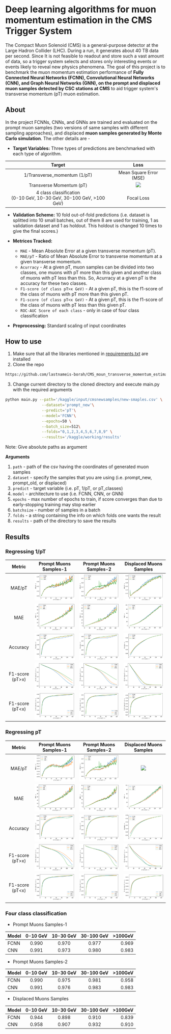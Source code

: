 # Deep learning algorithms for muon momentum estimation in the CMS Trigger System

The Compact Muon Solenoid (CMS) is a general-purpose detector at the Large Hadron Collider (LHC). During a run, it generates about 40 TB data per second. Since It is not feasible to readout and store such a vast amount of data, so a trigger system selects and stores only interesting events or events likely to reveal new physics phenomena. The goal of this project is to benchmark the muon momentum estimation performance of **Fully Connected Neural Networks (FCNN), Convolutional Neural Networks (CNN), and Graph Neural Networks (GNN), on the prompt and displaced muon samples detected by CSC stations at CMS** to aid trigger system's transverse momentum (pT) muon estimation.

## About
In the project FCNNs, CNNs, and GNNs are trained and evaluated on the prompt muon samples (two versions of same samples with different sampling approaches), and displaced **muon samples generated by Monte Carlo simulation**. The other details are - 

+ **Target Variables:** Three types of predictions are benchmarked with each type of algorithm.

| Target | Loss |
 :---: | :---: |
 1/Transverse_momentum (1/pT) | Mean Square Error (MSE) |
 Transverse Momentum (pT) | <img src="https://render.githubusercontent.com/render/math?math=y%5C_true%20*%20(%5Cfrac%7By%5C_true%20-%20y%5C_predicted%7D%7By%5C_true%7D)%5E%7B2%7D"> |
 4 class classification <br> (0-10 GeV, 10-30 GeV, 30-100 GeV, >100 GeV) | Focal Loss |

+ **Validation Scheme:** 10 fold out-of-fold predictions (i.e. dataset is splitted into 10 small batches, out of them 8 are used for training, 1 as validation dataset and 1 as holdout. This holdout is changed 10 times to give the final scores.)
+ **Metrices Tracked:** <br>
  + `MAE` - Mean Absolute Error at a given transverse momentum (pT).<br>
  + `MAE/pT` - Ratio of Mean Absolute Error to transverse momentum at a given transverse momentum.<br>
  + `Acurracy` - At a given pT, muon samples can be divided into two classes, one muons with pT more than this given and another class of muons with pT less than this. So, Acurracy at a given pT is the accuracy for these two classes. <br>
  + `F1-score (of class pT>x GeV)` - At a given pT, this is the f1-score of the class of muons with pT more than this given pT.<br>
  + `F1-score (of class pT<x GeV)` - At a given pT, this is the f1-score of the class of muons with pT less than this given pT.<br> 
  + `ROC-AUC Score of each class` - only in case of four class classification

+ **Preprocessing:** Standard scaling of input coordinates


## How to use

1. Make sure that all the libraries mentioned in [requirements.txt](https://github.com/lastnameis-borah/CMS_moun_transverse_momentum_estimation/blob/main/requirements.txt) are installed
2. Clone the repo
```sh
https://github.com/lastnameis-borah/CMS_moun_transverse_momentum_estimation.git
```
3. Change current directory to the cloned directory and execute main.py with the required arguments
```sh
python main.py --path='/kaggle/input/cmsnewsamples/new-smaples.csv' \
                --dataset='prompt_new'\
                --predict='pT'\
                --model='FCNN'\
                --epochs=50 \
                --batch_size=512\
                --folds="0,1,2,3,4,5,6,7,8,9" \
                --results='/kaggle/working/results'
```
Note: Give absolute paths as argument

**Arguments**
1. `path` - path of the csv having the coordinates of generated muon samples
2. `dataset` - specify the samples that you are using (i.e. prompt_new, prompt_old, or displaced)
3. `predict` - target variable (i.e. pT, 1/pT, or pT_classes)
4. `model` - architecture to use (i.e. FCNN, CNN, or GNN)
5. `epochs` - max number of epochs to train, if score converges than due to early-stopping training may stop earlier
6. `batchsize` - number of samples in a batch
7. `folds` - a string containing the info on which folds one wants the result
8. `results` - path of the directory to save the results

## Results

### Regressing 1/pT

| Metric | Prompt Muons Samples-1 | Prompt Muons Samples-2 | Displaced Muons Samples |
| :---: | :---: | :---: | :---: |
| MAE/pT | ![](https://github.com/lastnameis-borah/CMS_moun_transverse_momentum_estimation/blob/main/Results/P1_1_pT_mae_pT.png) | ![](https://github.com/lastnameis-borah/CMS_moun_transverse_momentum_estimation/blob/master/Results/P2_1_pT_mae_pT.png) | ![](https://github.com/lastnameis-borah/CMS_moun_transverse_momentum_estimation/blob/master/Results/displ_1_pT_mae_pT.png) |
| MAE | ![](https://github.com/lastnameis-borah/CMS_moun_transverse_momentum_estimation/blob/master/Results/P1_1_pT_mae.png) | ![](https://github.com/lastnameis-borah/CMS_moun_transverse_momentum_estimation/blob/main/Results/P2_1_pT_mae.png) | ![](https://github.com/lastnameis-borah/CMS_moun_transverse_momentum_estimation/blob/main/Results/displ_1_pT_mae.png) |
| Accuracy | ![](https://github.com/lastnameis-borah/CMS_moun_transverse_momentum_estimation/blob/master/Results/P1_1_pT_accuracy.png) | ![](https://github.com/lastnameis-borah/CMS_moun_transverse_momentum_estimation/blob/master/Results/P2_1_pT_accuracy.png) | ![](https://github.com/lastnameis-borah/CMS_moun_transverse_momentum_estimation/blob/master/Results/displ_1_pT_accuracy.png) |
| F1-score (pT>x) | ![](https://github.com/lastnameis-borah/CMS_moun_transverse_momentum_estimation/blob/master/Results/P1_1_pT_f1_class_pT_morethan_x.png) | ![](https://github.com/lastnameis-borah/CMS_moun_transverse_momentum_estimation/blob/master/Results/P2_1_pT_f1_class_pT_morethan_x.png) | ![](https://github.com/lastnameis-borah/CMS_moun_transverse_momentum_estimation/blob/master/Results/displ_1_pT_f1_class_pT_morethan_x.png) |
| F1-score (pT<x) | ![](https://github.com/lastnameis-borah/CMS_moun_transverse_momentum_estimation/blob/master/Results/P1_1_pT_f1_class_pT_lessthan_x.png) | ![](https://github.com/lastnameis-borah/CMS_moun_transverse_momentum_estimation/blob/master/Results/P2_1_pT_f1_class_pT_lessthan_x.png) | ![](https://github.com/lastnameis-borah/CMS_moun_transverse_momentum_estimation/blob/master/Results/displ_1_pT_f1_class_pT_lessthan_x.png) |


### Regressing pT

| Metric | Prompt Muons Samples-1 | Prompt Muons Samples-2 | Displaced Muons Samples |
| :---: | :---: | :---: | :---: |
| MAE/pT | ![](https://github.com/lastnameis-borah/CMS_moun_transverse_momentum_estimation/blob/master/Results/pT%20results/P1_MAE_pT.png) | ![](https://github.com/lastnameis-borah/CMS_moun_transverse_momentum_estimation/blob/main/Results/P2_1_pT_mae_pT.png) | ![](https://github.com/lastnameis-borah/CMS_moun_transverse_momentum_estimation/blob/main/Results/displ_1_pT_mae_pT.pngg) |
| MAE | ![](https://github.com/lastnameis-borah/CMS_moun_transverse_momentum_estimation/blob/main/Results/P1_1_pT_mae.png) | ![](https://github.com/lastnameis-borah/CMS_moun_transverse_momentum_estimation/blob/master/Results/pT%20results/P2_MAE.png) | ![](https://github.com/lastnameis-borah/CMS_moun_transverse_momentum_estimation/blob/master/Results/pT%20results/MAE_displaced.png) |
| Accuracy | ![](https://github.com/lastnameis-borah/CMS_moun_transverse_momentum_estimation/blob/master/Results/pT%20results/P1_accuracy.png) | ![](https://github.com/lastnameis-borah/CMS_moun_transverse_momentum_estimation/blob/master/Results/pT%20results/P2_accuracy.png) | ![](https://github.com/lastnameis-borah/CMS_moun_transverse_momentum_estimation/blob/master/Results/pT%20results/Accuracy_displaced.png) |
| F1-score (pT>x) | ![](https://github.com/lastnameis-borah/CMS_moun_transverse_momentum_estimation/blob/main/Results/pT%20results/P1_f1_class_morethan.png) | ![](https://github.com/lastnameis-borah/CMS_moun_transverse_momentum_estimation/blob/main/Results/pT%20results/P2_f1_class_morethan.png) | ![](https://github.com/lastnameis-borah/CMS_moun_transverse_momentum_estimation/blob/main/Results/pT%20results/f1_class_morethan_displaced.png) |
| F1-score (pT<x) | ![](https://github.com/lastnameis-borah/CMS_moun_transverse_momentum_estimation/blob/main/Results/P1_1_pT_f1_class_pT_lessthan_x.png) | ![](https://github.com/lastnameis-borah/CMS_moun_transverse_momentum_estimation/blob/main/Results/pT%20results/P2_f1_class_lessthan.png) | ![](https://github.com/lastnameis-borah/CMS_moun_transverse_momentum_estimation/blob/main/Results/pT%20results/f1_class_lessthan_displaced.png) |

    
### Four class classification

* Prompt Muons Samples-1

| Model | 0-10 GeV | 10-30 GeV | 30-100 GeV | >100GeV |
|:---|:----:|:----:|:----:|----:|
| FCNN | 0.990 | 0.970 | 0.977 | 0.969 |
| CNN | 0.991 | 0.973 | 0.980 | 0.983 |

* Prompt Muons Samples-2

| Model | 0-10 GeV | 10-30 GeV | 30-100 GeV | >100GeV |
|:---|:----:|:----:|:----:|----:|
| FCNN | 0.990 | 0.975 | 0.981 | 0.958 |
| CNN | 0.991 | 0.976 | 0.983 | 0.983 |

* Displaced Muons Samples

| Model | 0-10 GeV | 10-30 GeV | 30-100 GeV | >100GeV |
|:---|:----:|:----:|:----:|----:|
| FCNN | 0.944 | 0.898 | 0.910 | 0.839 |
| CNN | 0.958 | 0.907 | 0.932 | 0.910 |
